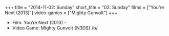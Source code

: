 +++
title = "2014-11-02: Sunday"
short_title = "02: Sunday"
films = ["You’re Next (2013)"]
video-games = ["Mighty Gunvolt"]
+++


* Film: You’re Next (2013) -
* Video Game: Mighty Gunvolt {N3DS} /b/
